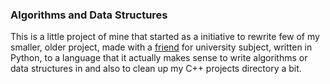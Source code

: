 ### Algorithms and Data Structures

This is a little project of mine that started as a initiative to rewrite few of my smaller, older project, made with a [friend](https://github.com/pawelmuller) for university subject, written in Python, to a language that it actually makes sense to write algorithms or data structures in and also to clean up my C++ projects directory a bit.
